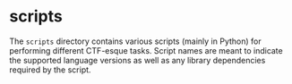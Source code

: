 # scripts

The `scripts` directory contains various scripts (mainly in Python) for performing different CTF-esque tasks. Script names are meant to indicate the supported language versions as well as any library dependencies required by the script.
